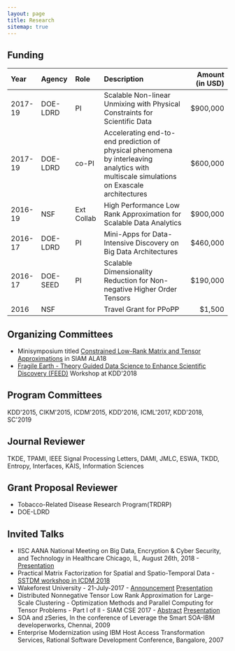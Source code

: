 ```yaml
---
layout: page
title: Research
sitemap: true
---
```

## Funding

|Year    | Agency    | Role  |Description    | Amount (in USD)   |
|:------  | :-----     | :----- |:-------        | ------:      |
 2017-19 |DOE-LDRD  | PI    | Scalable Non-linear Unmixing with Physical Constraints for Scientific Data    | $900,000 |
 2017-19 | DOE-LDRD | co-PI  | Accelerating end-to-end prediction of physical phenomena by interleaving analytics with multiscale simulations on Exascale architectures | $600,000
  2016-19 | NSF      | Ext Collab | High Performance Low Rank Approximation for Scalable Data Analytics  | $900,000 |
2016-17  |DOE-LDRD   |PI      | Mini-Apps for Data-Intensive Discovery on Big Data Architectures      | $460,000  |
2016-17  |DOE-SEED   |PI      | Scalable Dimensionality Reduction for Non-negative Higher Order Tensors   | $190,000 |
2016    |  NSF      |       |   Travel Grant for PPoPP  | $1,500 |

## Organizing Committees

* Minisymposium titled [Constrained Low-Rank Matrix and Tensor Approximations](http://users.wfu.edu/ballard/SIAM-ALA18/) in SIAM ALA18
* [Fragile Earth - Theory Guided Data Science to Enhance Scientific Discovery (FEED)](https://ai4good.org/kdd-2018-workshop/) Workshop at KDD'2018

## Program Committees

KDD'2015, CIKM'2015, ICDM'2015, KDD'2016, ICML'2017, KDD'2018,  SC'2019

## Journal Reviewer

TKDE, TPAMI, IEEE Signal Processing Letters, DAMI, JMLC, ESWA, TKDD, Entropy, Interfaces, KAIS, Information Sciences

## Grant Proposal Reviewer

* Tobacco-Related Disease Research Program(TRDRP)
* DOE-LDRD

## Invited Talks

* IISC AANA National Meeting on Big Data, Encryption & Cyber Security, and Technology in Healthcare Chicago, IL, August 26th, 2018 - [Presentation](../files/iiscaana18.pdf) 
* Practical Matrix Factorization for Spatial and Spatio-Temporal Data - [SSTDM workshop in ICDM 2018](https://research.csc.ncsu.edu/stac/conferences/ICDM-SSTDM17/) 
* Wakeforest University - 21-July-2017 - [Announcement](../figs/wakeforest.jpg) [Presentation](../files/wakeforest.pdf)
* Distributed Nonnegative Tensor Low Rank Approximation for Large-Scale Clustering - Optimization Methods and Parallel Computing for Tensor Problems - Part I of II - SIAM CSE 2017 - [Abstract](http://meetings.siam.org/sess/dsp_talk.cfm?p=81557) [Presentation](../files/siamcse18.pdf)
* SOA and zSeries, In the conference of Leverage the Smart SOA-IBM developerworks, Chennai, 2009
* Enterprise Modernization using IBM Host Access Transformation Services, Rational Software Development Conference, Bangalore,  2007